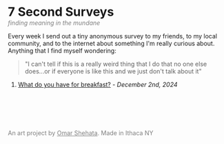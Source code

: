 <h1 style="margin-bottom:0px">
7 Second Surveys
</h1>

<p style="color:gray; font-style:italic; margin-top:0px">
    finding meaning in the mundane
</p>

Every week I send out a tiny anonymous survey to my friends, to my local community, and to the internet about something I'm really curious about. Anything that I find myself wondering:

>  "I can't tell if this is a really weird thing that I do that no one else does...or if everyone is like this and we just don't talk about it"

<ol reversed>
    <li>
        <a href="1_breakfast.html">What do you have for breakfast?</a> - <i>December 2nd, 2024</i>
    </li>
</ol>

<br/><br/><br/><br/>
<p style="color:gray">
    An art project by <a href="https://omarshehata.me/" style="color:gray">Omar Shehata</a>. Made in Ithaca NY
</p>